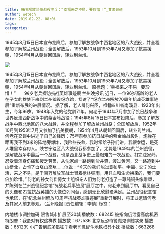 ```yaml
---
title: 96岁解放兰州战役老兵：“幸福来之不易，要珍惜！”_甘肃频道
author: wetech
date: 2019-02-22- 08:06
tags: 
categories: 
---
```

1945年8月15日日本宣布投降后，参加了解放战争中西北地区的八大战役，并全程参加了解放兰州战役；全国解放后，1952年10月到1953年7月又参加了抗美援朝，1954年4月从朝鲜回国后，转业到兰州。
<!-- more -->
                
<img align="center" border="0" src="http://p2.ifengimg.com/a/2016/0810/204c433878d5cf9size1_w16_h16.png" />
                
                
            
1945年8月15日日本宣布投降后，参加了解放战争中西北地区的八大战役，并全程参加了解放兰州战役；全国解放后，1952年10月到1953年7月又参加了抗美援朝，1954年4月从朝鲜回国后，转业到兰州。
原标题：“幸福来之不易，要珍惜！”
      96岁老兵探访抗战英雄事迹展
兰州晚报讯 近日，一位96岁高龄的老人在子女的搀扶下来到兰州战役纪念馆，探访了“纪念兰州解放70周年抗战英雄事迹展”重新布展的进展情况。
据了解，老人叫何兴臣，祖籍四川省南溪县，1923年出生，今年96岁，1948年入党的他党龄71年。何老于1944年7月参加了抗日战争和世界反法西斯战争中的紫金岭战役；1945年8月15日日本宣布投降后，参加了解放战争中西北地区的八大战役，并全程参加了解放兰州战役；全国解放后，1952年10月到1953年7月又参加了抗美援朝，1954年4月从朝鲜回国后，转业到兰州。
何老在交谈中讲述了自己的经历：75年前参加抗日战争的紫金岭战役时，炮弹在距离我不到3米的阵地旁爆炸，我险些丧命，我时常给子孙们讲，我很幸运，是死人堆里幸存的人。陕甘宁边区八大战役我都参加了。尤其是1949年的兰州战役，是解放战争中最后一个战役，也是西北战争史上最艰难的一次战役。打完沈家岭，忍受着浑身伤痛和疲乏劳累，从沈家岭一路跑到沙井驿，渡过黄河，又一路追到中山桥北，占领了白塔山高地……他说：“今天的我们能过着和平、幸福、安宁的生活，来之不易，是千百万解放军战士冒着枪林弹雨，用鲜血和生命换来的，我们要倍加珍惜。”
何老的孙女何佳憶女士组织亲人们为何老打造了一尊纯铜头像雕塑，并陈列在兰州战役纪念馆“抗战老兵事迹展”展厅之中。何老来到展厅中，看见自己的头像和22位抗战英雄的头像位列同台，感到无比欣慰和满足。兰州战役纪念馆也承诺，在“纪念兰州解放70周年抗战英雄事迹展”重新开展时，将正式邀请何老及其家人前来参观。（兰州晚报
[责任编辑：李倩]
标签：
 
 
 
             
内地楼市调控加码 限售城市扩展至30城
播放数：682415
被指向俄泄露高度机密 特朗普：我绝对有权这样做
播放数：672536
北京反恐特警魔鬼训练实录
播放数：651239
小广告到底多猖狂？看老司机智斗地铁扫码小妹
播放数：663268
